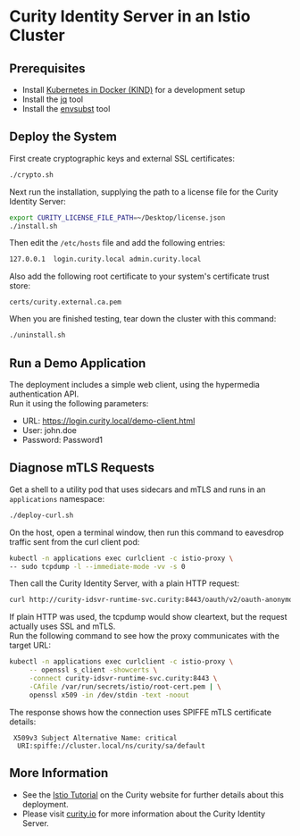 # Curity Identity Server in an Istio Cluster

## Prerequisites

- Install [Kubernetes in Docker (KIND)](https://kind.sigs.k8s.io/docs/user/quick-start/) for a development setup
- Install the [jq](https://stedolan.github.io/jq/download/) tool
- Install the [envsubst](https://github.com/a8m/envsubst) tool

## Deploy the System

First create cryptographic keys and external SSL certificates:

```bash
./crypto.sh
```

Next run the installation, supplying the path to a license file for the Curity Identity Server:

```bash
export CURITY_LICENSE_FILE_PATH=~/Desktop/license.json
./install.sh
```

Then edit the `/etc/hosts` file and add the following entries:

```bash
127.0.0.1  login.curity.local admin.curity.local
```

Also add the following root certificate to your system's certificate trust store:

```text
certs/curity.external.ca.pem
```

When you are finished testing, tear down the cluster with this command:

```bash
./uninstall.sh
```

## Run a Demo Application

The deployment includes a simple web client, using the hypermedia authentication API.\
Run it using the following parameters:

- URL: https://login.curity.local/demo-client.html
- User: john.doe
- Password: Password1

## Diagnose mTLS Requests

Get a shell to a utility pod that uses sidecars and mTLS and runs in an `applications` namespace:

```bash
./deploy-curl.sh
```

On the host, open a terminal window, then run this command to eavesdrop traffic sent from the curl client pod:

```bash
kubectl -n applications exec curlclient -c istio-proxy \
-- sudo tcpdump -l --immediate-mode -vv -s 0
```

Then call the Curity Identity Server, with a plain HTTP request:

```bash
curl http://curity-idsvr-runtime-svc.curity:8443/oauth/v2/oauth-anonymous/.well-known/openid-configuration
```

If plain HTTP was used, the tcpdump would show cleartext, but the request actually uses SSL and mTLS.\
Run the following command to see how the proxy communicates with the target URL:

```bash
kubectl -n applications exec curlclient -c istio-proxy \
     -- openssl s_client -showcerts \
     -connect curity-idsvr-runtime-svc.curity:8443 \
     -CAfile /var/run/secrets/istio/root-cert.pem | \
     openssl x509 -in /dev/stdin -text -noout
```

The response shows how the connection uses SPIFFE mTLS certificate details:

```text
 X509v3 Subject Alternative Name: critical
  URI:spiffe://cluster.local/ns/curity/sa/default
```

## More Information

- See the [Istio Tutorial](https://curity.io/resources/learn/istio-demo-installation) on the Curity website for further details about this deployment.
- Please visit [curity.io](https://curity.io/) for more information about the Curity Identity Server.
